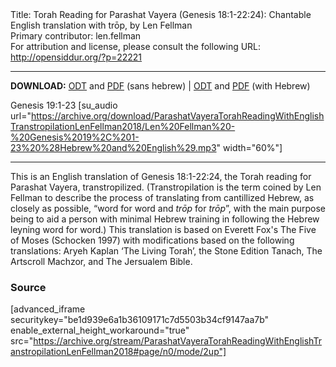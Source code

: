 <html>
<head></head>
<body>
Title: Torah Reading for Parashat Vayera (Genesis 18:1-22:24): Chantable English translation with trōp, by Len Fellman<br />
Primary contributor: len.fellman<br />
For attribution and license, please consult the following URL: <a href="http://opensiddur.org/?p=22221">http://opensiddur.org/?p=22221</a>
<p />
<hr />

<style type="text/css" media="all">.printfriendly {display: none!important;}</style>

<strong>DOWNLOAD:</strong> <a href="https://archive.org/download/ParashatVayeraTorahReadingWithEnglishTranstropilationLenFellman2018/ParashatVayeraTorahReadinggenesis18v1-22v24InEnglishTranstropilationlenFellman2018-EnglishOnly.odt">ODT</a> and <a href="https://archive.org/download/ParashatVayeraTorahReadingWithEnglishTranstropilationLenFellman2018/ParashatVayeraTorahReadinggenesis18v1-22v24InEnglishTranstropilationlenFellman2018-EnglishOnly.pdf">PDF</a> (sans hebrew) | <a href="https://archive.org/download/ParashatVayeraTorahReadingWithEnglishTranstropilationLenFellman2018/ParashatVayeraTorahReadinggenesis18v1-22v24InEnglishTranstropilationlenFellman2018.odt">ODT</a> and <a href="https://archive.org/download/ParashatVayeraTorahReadingWithEnglishTranstropilationLenFellman2018/ParashatVayeraTorahReadinggenesis18v1-22v24InEnglishTranstropilationlenFellman2018.pdf">PDF</a> (with Hebrew)

Genesis 19:1-23 [su_audio url="https://archive.org/download/ParashatVayeraTorahReadingWithEnglishTranstropilationLenFellman2018/Len%20Fellman%20-%20Genesis%2019%2C%201-23%20%28Hebrew%20and%20English%29.mp3" width="60%"]

<hr />

This is an English translation of Genesis 18:1-22:24, the Torah reading for Parashat Vayera, transtropilized. (Transtropilation is the term coined by Len Fellman to describe the process of translating from cantillized Hebrew, as closely as possible, “word for word and <em>trōp</em> for <em>trōp</em>”, with the main purpose being to aid a person with minimal Hebrew training in following the Hebrew leyning word for word.) This translation is based on Everett Fox's The Five of Moses (Schocken 1997) with modifications based on the following translations: Aryeh Kaplan ‘The Living Torah’, the Stone Edition Tanach, The Artscroll Machzor, and The Jersualem Bible.

<h3>Source</h3>

[advanced_iframe securitykey="be1d939e6a1b36109171c7d5503b34cf9147aa7b" enable_external_height_workaround="true" src="https://archive.org/stream/ParashatVayeraTorahReadingWithEnglishTranstropilationLenFellman2018#page/n0/mode/2up"]
</body>
</html>